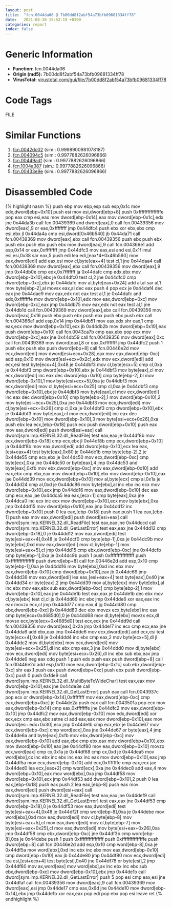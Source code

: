 ```yaml
---
layout: post
title:  "fcn.0044da06 @ 7b00dd8f2abf54a73bfb09681334ff78"
date:   2021-08-30 15:52:19 +0300
categories: report
index: false
---
```


# Generic Information
- **Function:** fcn.0044da06
- **Origin (md5):** 7b00dd8f2abf54a73bfb09681334ff78
- **VirusTotal:** [virustotal.com/gui/file/7b00dd8f2abf54a73bfb09681334ff78][virustotal_ref]

# Code Tags
<span class="tag" id="FILE">FILE</span>


# Similar Functions

1. [fcn.0042dc02][similar_1_ref] (sim.: 0.9998900981078187)
2. [fcn.004094c5][similar_2_ref] (sim.: 0.9977882626096866)
3. [fcn.00449adf][similar_3_ref] (sim.: 0.9977882626096866)
4. [fcn.1004a387][similar_4_ref] (sim.: 0.9977882626096866)
5. [fcn.00433e9e][similar_5_ref] (sim.: 0.9977882626096866)


# Disassembled Code

{% highlight nasm %}
push ebp
mov ebp,esp
sub esp,0x1c
mov edx,dword[ebp+0x10]
push esi
mov esi,dword[ebp+8]
push 0xfffffffffffffffe
pop eax
cmp esi,eax
mov dword[ebp-0x14],eax
mov dword[ebp-0x1c],edx
jne 0x44da3b
call fcn.00439369
and dword[eax],0
call fcn.00439356
mov dword[eax],9
or eax,0xffffffff
jmp 0x44dfc4
push ebx
xor ebx,ebx
cmp esi,ebx
jl 0x44da4a
cmp esi,dword[0x46b540]
jb 0x44da71
call fcn.00439369
mov dword[eax],ebx
call fcn.00439356
push ebx
push ebx
push ebx
push ebx
push ebx
mov dword[eax],9
call fcn.004366e1
add esp,0x14
or eax,0xffffffff
jmp 0x44dfc3
mov eax,esi
and esi,0x1f
imul esi,esi,0x38
sar eax,5
push edi
lea edi,[eax*4+0x46b560]
mov eax,dword[edi]
add eax,esi
mov cl,byte[eax+4]
test cl,1
jne 0x44daa4
call fcn.00439369
mov dword[eax],ebx
call fcn.00439356
mov dword[eax],9
jmp 0x44db0e
cmp edx,0x7fffffff
ja 0x44dafc
cmp edx,ebx
mov dword[ebp-0x10],ebx
je 0x44dfc0
test cl,2
jne 0x44dfc0
cmp dword[ebp+0xc],ebx
je 0x44dafc
mov al,byte[eax+0x24]
add al,al
sar al,1
mov byte[ebp-2],al
movsx eax,al
dec eax
push 4
pop ecx
je 0x44daf4
dec eax
jne 0x44dae9
mov eax,edx
not eax
test al,1
je 0x44dafc
and edx,0xfffffffe
mov dword[ebp+0x10],edx
mov eax,dword[ebp+0xc]
mov dword[ebp-0xc],eax
jmp 0x44db75
mov eax,edx
not eax
test al,1
jne 0x44db1d
call fcn.00439369
mov dword[eax],ebx
call fcn.00439356
mov dword[eax],0x16
push ebx
push ebx
push ebx
push ebx
push ebx
call fcn.004366e1
add esp,0x14
jmp 0x44db51
mov eax,edx
shr eax,1
cmp eax,ecx
mov dword[ebp+0x10],ecx
jb 0x44db2b
mov dword[ebp+0x10],eax
push dword[ebp+0x10]
call fcn.0043ca7b
cmp eax,ebx
pop ecx
mov dword[ebp-0xc],eax
jne 0x44db59
call fcn.00439356
mov dword[eax],0xc
call fcn.00439369
mov dword[eax],8
or eax,0xffffffff
jmp 0x44dfc2
push 1
push ebx
push ebx
push dword[ebp+8]
call fcn.00446e2d
mov ecx,dword[edi]
mov dword[esi+ecx+0x28],eax
mov eax,dword[ebp-0xc]
add esp,0x10
mov dword[esi+ecx+0x2c],edx
mov ecx,dword[edi]
add ecx,esi
test byte[ecx+4],0x48
je 0x44dbf3
mov cl,byte[ecx+5]
cmp cl,0xa
je 0x44dbf3
cmp dword[ebp+0x10],ebx
je 0x44dbf3
mov byte[eax],cl
mov ecx,dword[edi]
inc eax
dec dword[ebp+0x10]
cmp byte[ebp-2],bl
mov dword[ebp-0x10],1
mov byte[esi+ecx+5],0xa
je 0x44dbf3
mov ecx,dword[edi]
mov cl,byte[esi+ecx+0x25]
cmp cl,0xa
je 0x44dbf3
cmp dword[ebp+0x10],ebx
je 0x44dbf3
mov byte[eax],cl
mov ecx,dword[edi]
inc eax
dec dword[ebp+0x10]
cmp byte[ebp-2],1
mov dword[ebp-0x10],2
mov byte[esi+ecx+0x25],0xa
jne 0x44dbf3
mov ecx,dword[edi]
mov cl,byte[esi+ecx+0x26]
cmp cl,0xa
je 0x44dbf3
cmp dword[ebp+0x10],ebx
je 0x44dbf3
mov byte[eax],cl
mov ecx,dword[edi]
inc eax
dec dword[ebp+0x10]
mov dword[ebp-0x10],3
mov byte[esi+ecx+0x26],0xa
push ebx
lea ecx,[ebp-0x18]
push ecx
push dword[ebp+0x10]
push eax
mov eax,dword[edi]
push dword[esi+eax]
call dword[sym.imp.KERNEL32.dll_ReadFile]
test eax,eax
je 0x44df8b
mov ecx,dword[ebp-0x18]
cmp ecx,ebx
jl 0x44df8b
cmp ecx,dword[ebp+0x10]
ja 0x44df8b
mov eax,dword[edi]
add dword[ebp-0x10],ecx
lea eax,[esi+eax+4]
test byte[eax],0x80
je 0x44de1b
cmp byte[ebp-2],2
je 0x44de55
cmp ecx,ebx
je 0x44dc50
mov ecx,dword[ebp-0xc]
cmp byte[ecx],0xa
jne 0x44dc50
or byte[eax],4
jmp 0x44dc53
and byte[eax],0xfb
mov ebx,dword[ebp-0xc]
mov eax,dword[ebp-0x10]
add eax,ebx
cmp ebx,eax
mov dword[ebp+0x10],ebx
mov dword[ebp-0x10],eax
jae 0x44dd39
mov ecx,dword[ebp+0x10]
mov al,byte[ecx]
cmp al,0x1a
je 0x44dd24
cmp al,0xd
je 0x44dc86
mov byte[ebx],al
inc ebx
inc ecx
mov dword[ebp+0x10],ecx
jmp 0x44dd16
mov eax,dword[ebp-0x10]
dec eax
cmp ecx,eax
jae 0x44dca5
lea eax,[ecx+1]
cmp byte[eax],0xa
jne 0x44dca0
inc ecx
inc ecx
mov dword[ebp+0x10],ecx
mov byte[ebx],0xa
jmp 0x44dd15
mov dword[ebp+0x10],eax
jmp 0x44dd12
inc dword[ebp+0x10]
push 0
lea eax,[ebp-0x18]
push eax
push 1
lea eax,[ebp-1]
push eax
mov eax,dword[edi]
push dword[esi+eax]
call dword[sym.imp.KERNEL32.dll_ReadFile]
test eax,eax
jne 0x44dccd
call dword[sym.imp.KERNEL32.dll_GetLastError]
test eax,eax
jne 0x44dd12
cmp dword[ebp-0x18],0
je 0x44dd12
mov eax,dword[edi]
test byte[esi+eax+4],0x48
je 0x44dcf0
cmp byte[ebp-1],0xa
je 0x44dc9b
mov byte[ebx],0xd
mov eax,dword[edi]
mov cl,byte[ebp-1]
mov byte[esi+eax+5],cl
jmp 0x44dd15
cmp ebx,dword[ebp-0xc]
jne 0x44dcfb
cmp byte[ebp-1],0xa
je 0x44dc9b
push 1
push 0xffffffffffffffff
push 0xffffffffffffffff
push dword[ebp+8]
call fcn.00446e2d
add esp,0x10
cmp byte[ebp-1],0xa
je 0x44dd16
mov byte[ebx],0xd
inc ebx
mov eax,dword[ebp-0x10]
cmp dword[ebp+0x10],eax
jb 0x44dc69
jmp 0x44dd39
mov eax,dword[edi]
lea eax,[esi+eax+4]
test byte[eax],0x40
jne 0x44dd34
or byte[eax],2
jmp 0x44dd39
mov al,byte[ecx]
mov byte[ebx],al
inc ebx
mov eax,ebx
sub eax,dword[ebp-0xc]
cmp byte[ebp-2],1
mov dword[ebp-0x10],eax
jne 0x44de1b
test eax,eax
je 0x44de1b
dec ebx
mov cl,byte[ebx]
test cl,cl
js 0x44dd60
inc ebx
jmp 0x44dde6
xor eax,eax
inc eax
movzx ecx,cl
jmp 0x44dd77
cmp eax,4
jg 0x44dd80
cmp ebx,dword[ebp-0xc]
jb 0x44dd80
dec ebx
movzx ecx,byte[ebx]
inc eax
cmp byte[ecx+0x4685d0],0
je 0x44dd68
mov dl,byte[ebx]
movzx ecx,dl
movsx ecx,byte[ecx+0x4685d0]
test ecx,ecx
jne 0x44dd9d
call fcn.00439356
mov dword[eax],0x2a
jmp 0x44de17
inc ecx
cmp ecx,eax
jne 0x44dda6
add ebx,eax
jmp 0x44dde6
mov ecx,dword[edi]
add ecx,esi
test byte[ecx+4],0x48
je 0x44ddd4
inc ebx
cmp eax,2
mov byte[ecx+5],dl
jl 0x44ddc2
mov dl,byte[ebx]
mov ecx,dword[edi]
mov byte[esi+ecx+0x25],dl
inc ebx
cmp eax,3
jne 0x44ddd0
mov dl,byte[ebx]
mov ecx,dword[edi]
mov byte[esi+ecx+0x26],dl
inc ebx
sub ebx,eax
jmp 0x44dde6
neg eax
cdq
push 1
push edx
push eax
push dword[ebp+8]
call fcn.00446e2d
add esp,0x10
mov eax,dword[ebp-0x1c]
sub ebx,dword[ebp-0xc]
shr eax,1
push eax
push dword[ebp+0xc]
push ebx
push dword[ebp-0xc]
push 0
push 0xfde9
call dword[sym.imp.KERNEL32.dll_MultiByteToWideChar]
test eax,eax
mov dword[ebp-0x10],eax
jne 0x44de3e
call dword[sym.imp.KERNEL32.dll_GetLastError]
push eax
call fcn.0043937c
pop ecx
or dword[ebp-0x14],0xffffffff
mov eax,dword[ebp-0xc]
cmp eax,dword[ebp+0xc]
je 0x44de2a
push eax
call fcn.0043501a
pop ecx
mov eax,dword[ebp-0x14]
cmp eax,0xfffffffe
jne 0x44dfc2
mov eax,dword[ebp-0x10]
jmp 0x44dfc2
mov eax,dword[ebp-0x10]
mov edx,dword[edi]
xor ecx,ecx
cmp eax,ebx
setne cl
add eax,eax
mov dword[ebp-0x10],eax
mov dword[esi+edx+0x30],ecx
jmp 0x44de1b
cmp ecx,ebx
je 0x44de67
mov ecx,dword[ebp-0xc]
cmp word[ecx],0xa
jne 0x44de67
or byte[eax],4
jmp 0x44de6a
and byte[eax],0xfb
mov ebx,dword[ebp-0xc]
mov eax,dword[ebp-0x10]
add eax,ebx
cmp ebx,eax
mov dword[ebp+0x10],ebx
mov dword[ebp-0x10],eax
jae 0x44df80
mov eax,dword[ebp+0x10]
movzx ecx,word[eax]
cmp cx,0x1a
je 0x44df68
cmp cx,0xd
je 0x44dea5
mov word[ebx],cx
inc ebx
inc ebx
inc eax
inc eax
mov dword[ebp+0x10],eax
jmp 0x44df5a
mov ecx,dword[ebp-0x10]
add ecx,0xfffffffe
cmp eax,ecx
jae 0x44ded0
lea ecx,[eax+2]
cmp word[ecx],0xa
jne 0x44dec8
add eax,4
mov dword[ebp+0x10],eax
mov word[ebx],0xa
jmp 0x44df58
mov dword[ebp+0x10],ecx
jmp 0x44df53
add dword[ebp+0x10],2
push 0
lea eax,[ebp-0x18]
push eax
push 2
lea eax,[ebp-8]
push eax
mov eax,dword[edi]
push dword[esi+eax]
call dword[sym.imp.KERNEL32.dll_ReadFile]
test eax,eax
jne 0x44def9
call dword[sym.imp.KERNEL32.dll_GetLastError]
test eax,eax
jne 0x44df53
cmp dword[ebp-0x18],0
je 0x44df53
mov eax,dword[edi]
test byte[esi+eax+4],0x48
je 0x44df2f
cmp word[ebp-8],0xa
je 0x44debe
mov word[ebx],0xd
mov eax,dword[edi]
mov cl,byte[ebp-8]
mov byte[esi+eax+5],cl
mov eax,dword[edi]
mov cl,byte[ebp-7]
mov byte[esi+eax+0x25],cl
mov eax,dword[edi]
mov byte[esi+eax+0x26],0xa
jmp 0x44df58
cmp ebx,dword[ebp-0xc]
jne 0x44df3b
cmp word[ebp-8],0xa
je 0x44debe
push 1
push 0xffffffffffffffff
push 0xfffffffffffffffe
push dword[ebp+8]
call fcn.00446e2d
add esp,0x10
cmp word[ebp-8],0xa
je 0x44df5a
mov word[ebx],0xd
inc ebx
inc ebx
mov eax,dword[ebp-0x10]
cmp dword[ebp+0x10],eax
jb 0x44de80
jmp 0x44df80
mov ecx,dword[edi]
lea esi,[esi+ecx+4]
test byte[esi],0x40
jne 0x44df78
or byte[esi],2
jmp 0x44df80
mov ax,word[eax]
mov word[ebx],ax
inc ebx
inc ebx
sub ebx,dword[ebp-0xc]
mov dword[ebp-0x10],ebx
jmp 0x44de1b
call dword[sym.imp.KERNEL32.dll_GetLastError]
push 5
pop esi
cmp eax,esi
jne 0x44dfaf
call fcn.00439356
mov dword[eax],9
call fcn.00439369
mov dword[eax],esi
jmp 0x44de17
cmp eax,0x6d
jne 0x44de10
mov dword[ebp-0x14],ebx
jmp 0x44de1b
xor eax,eax
pop edi
pop ebx
pop esi
leave
ret
{% endhighlight %}


[similar_1_ref]: /report/fcn.0042dc02@de21a548b66aa6c0b17491b6a31e14fa
[similar_2_ref]: /report/fcn.004094c5@6c5b0418e4a4c57d99cda47d2717045d
[similar_3_ref]: /report/fcn.00449adf@44e1ffcf4e71f4505c09d520fd75f1e4
[similar_4_ref]: /report/fcn.1004a387@481b545f5c18f2fce1caac67ddc419e8
[similar_5_ref]: /report/fcn.00433e9e@0aa2d73a5300dff2412388945614b507
[virustotal_ref]: https://www.virustotal.com/gui/file/7b00dd8f2abf54a73bfb09681334ff78